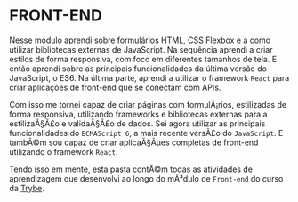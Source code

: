 # FRONT-END

Nesse módulo aprendi sobre formulários HTML, CSS Flexbox e a como utilizar bibliotecas externas de JavaScript. Na sequência aprendi a criar estilos de forma responsiva, com foco em diferentes tamanhos de tela. E então aprendi sobre as principais funcionalidades da última versão do JavaScript, o ES6. Na última parte, aprendi a utilizar o framework `React` para criar aplicações de front-end que se conectam com APIs.

Com isso me tornei capaz de criar páginas com formulÃ¡rios, estilizadas de forma responsiva, utilizando frameworks e bibliotecas externas para a estilizaÃ§Ã£o e validaÃ§Ã£o de dados. Sei agora utilizar as principais funcionalidades do `ECMAScript 6`, a mais recente versÃ£o do `JavaScript`. E tambÃ©m sou capaz de criar aplicaÃ§Ãµes completas de front-end utilizando o framework `React`.

Tendo isso em mente, esta pasta contÃ©m todas as atividades de aprendizagem que desenvolvi ao longo do mÃ³dulo de `Front-end` do curso da [Trybe](https://www.betrybe.com/).
